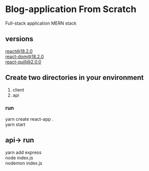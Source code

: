 # Blog-application From Scratch
Full-stack application MERN stack

## versions
react@18.2.0\
react-dom@18.2.0\
react-quill@2.0.0


## Create two directories in your environment 
1. client
2. api

### run
yarn create react-app . \
yarn start

## api-> run
yarn add express \
node index.js\
nodemon index.js

